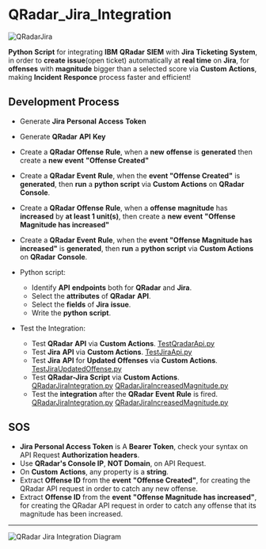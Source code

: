 # QRadar_Jira_Integration
![QRadarJira](https://github.com/Mpak1996/QRadar_Jira_Integration/assets/51766689/4a5ad030-a2eb-4cf9-a2a0-7965e66d0ace)


**Python** **Script** for integrating **IBM** **QRadar** **SIEM** with **Jira** **Ticketing** **System**, in order to **create** **issue**(open ticket) automatically at **real time** on **Jira**, for **offenses** with **magnitude** bigger than a selected score via **Custom** **Actions**, making **Incident** **Responce** process faster and efficient!

## Development Process

* Generate **Jira** **Personal** **Access** **Token**
* Generate **QRadar** **API** **Key**
* Create a **QRadar** **Offense** **Rule**, when a **new** **offense** is **generated** then create a **new** **event** **"Offense Created"**
* Create a **QRadar** **Event** **Rule**, when the **event "Offense Created"** is **generated**, then **run** a **python script** via **Custom Actions** on **QRadar** **Console**.
* Create a **QRadar** **Offense** **Rule**, when a **offense** **magnitude** has **increased** by **at least 1 unit(s)**, then create a **new** **event** **"Offense Magnitude has increased"**
* Create a **QRadar** **Event** **Rule**, when the **event "Offense Magnitude has increased"** is **generated**, then **run** a **python script** via **Custom Actions** on **QRadar** **Console**.
* Python script:
  
    * Identify **API** **endpoints** both for **QRadar** and **Jira**.
	* Select the **attributes** of **QRadar** **API**.
 	* Select the **fields** of **Jira** **issue**. 	
	* Write the **python** **script**.
* Test the Integration:
  
    * Test **QRadar** **API** via **Custom Actions**.  [TestQradarApi.py](https://github.com/Mpak1996/QRadar_Jira_Integration/blob/main/TestQradarApi.py)
  	* Test **Jira** **API** via **Custom Actions**. [TestJiraApi.py](https://github.com/Mpak1996/QRadar_Jira_Integration/blob/main/TestJiraApi.py)
    * Test **Jira** **API** for **Updated Offenses** via **Custom Actions**. [TestJiraUpdatedOffense.py](https://github.com/Mpak1996/QRadar_Jira_Integration/blob/main/TestJiraUpdatedOffense.py) 
  	* Test **QRadar-Jira Script** via **Custom Actions**. [QRadarJiraIntegration.py](https://github.com/Mpak1996/QRadar_Jira_Integration/blob/main/QRadarJiraIntegration.py)  [QRadarJiraIncreasedMagnitude.py](https://github.com/Mpak1996/QRadar_Jira_Integration/blob/main/QRadarJiraIncreasedMagnitude.py) 
  	* Test the **integration** after the **QRadar** **Event** **Rule** is fired. [QRadarJiraIntegration.py](https://github.com/Mpak1996/QRadar_Jira_Integration/blob/main/QRadarJiraIntegration.py)  [QRadarJiraIncreasedMagnitude.py](https://github.com/Mpak1996/QRadar_Jira_Integration/blob/main/QRadarJiraIncreasedMagnitude.py)
 
## **SOS**

  * **Jira Personal Access Token** is A **Bearer Token**, check your syntax on API Request **Authorization headers**.
  * Use **QRadar's Console IP**, **NOT Domain**, on API Request.
  * On **Custom** **Actions**, any property is a **string**.
  * Extract **Offense ID** from the **event** **"Offense Created"**, for creating the QRadar API request in order to catch any new offense.
  * Extract **Offense ID** from the **event** **"Offense Magnitude has increased"**, for creating the QRadar API request in order to catch any offense that its magnitude has been increased.
---


![QRadar Jira Integration Diagram](https://github.com/Mpak1996/QRadar_Jira_Integration/assets/51766689/b2e21b8c-c4f2-4b24-88ae-e0de4b7781fe)


